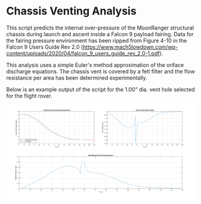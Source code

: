 # Chassis Venting Analysis
This script predicts the internal over-pressure of the MoonRanger structural chassis during launch and ascent inside a Falcon 9 payload fairing. Data for the fairing pressure environment has been ripped from Figure 4-10 in the Falcon 9 Users Guide Rev 2.0 (https://www.mach5lowdown.com/wp-content/uploads/2020/04/falcon_9_users_guide_rev_2.0-1.pdf). 

This analysis uses a simple Euler's method approximation of the oriface discharge equations. The chassis vent is covered by a felt filter and the flow resistance per area has been determined experimentally. 

Below is an example output of the script for the 1.00" dia. vent hole selected for the flight rover.

![plot](chassis-venting-ex.png)
